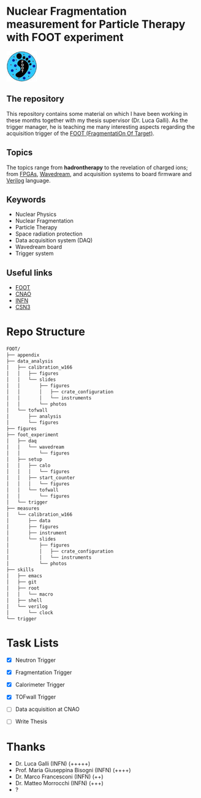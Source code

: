 # Nuclear Fragmentation measurement for Particle Therapy with FOOT experiment


<img src="https://github.com/lorenzomarini96/FOOT/blob/main/figures/foot_logo.jpeg" width="80">

## The repository

This repository contains some material on which I have been working in these months together with my thesis supervisor (Dr. Luca Galli). As the trigger manager, he is teaching me many interesting aspects regarding the acquisition trigger of the [FOOT (FragmentatiOn Of Target)](https://web.infn.it/foot/). 

## Topics

The topics range from **hadrontherapy** to the revelation of charged ions; from [FPGAs](https://en.wikipedia.org/wiki/Field-programmable_gate_array), [Wavedream](https://www.psi.ch/sites/default/files/import/drs/DocumentationEN/elba15.pdf), and acquisition systems to board firmware and [Verilog](https://en.wikipedia.org/wiki/Verilog) language.


## Keywords

- Nuclear Physics
- Nuclear Fragmentation
- Particle Therapy
- Space radiation protection
- Data acquisition system (DAQ)
- Wavedream board
- Trigger system

## Useful links

- [FOOT](https://web.infn.it/foot/)
- [CNAO](https://fondazionecnao.it)
- [INFN](https://home.infn.it/it/)
- [CSN3](https://home.infn.it/it/csn3-fisica-nuclearee)


# Repo Structure

```
FOOT/
├── appendix
├── data_analysis
│   ├── calibration_w166
│   │   ├── figures
│   │   └── slides
│   │       ├── figures
│   │       │   ├── crate_configuration
│   │       │   └── instruments
│   │       └── photos
│   └── tofwall
│       ├── analysis
│       └── figures
├── figures
├── foot_experiment
│   ├── daq
│   │   └── wavedream
│   │       └── figures
│   ├── setup
│   │   ├── calo
│   │   │   └── figures
│   │   ├── start_counter
│   │   │   └── figures
│   │   └── tofwall
│   │       └── figures
│   └── trigger
├── measures
│   └── calibration_w166
│       ├── data
│       ├── figures
│       ├── instrument
│       └── slides
│           ├── figures
│           │   ├── crate_configuration
│           │   └── instruments
│           └── photos
├── skills
│   ├── emacs
│   ├── git
│   ├── root
│   │   └── macro
│   ├── shell
│   └── verilog
│       └── clock
└── trigger

```

# Task Lists
- [x] Neutron Trigger
- [x] Fragmentation Trigger
- [x] Calorimeter Trigger
- [x] TOFwall Trigger
- [ ] Data acquisition at CNAO
- [ ] Write Thesis 


# Thanks
- Dr. Luca Galli (INFN) (+++++)
- Prof. Maria Giuseppina Bisogni (INFN) (++++)
- Dr. Marco Francesconi (INFN) (++)
- Dr. Matteo Morrocchi  (INFN) (+++)
- ?
